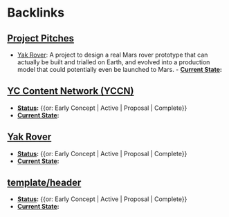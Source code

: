
# Backlinks
## [Project Pitches](<Project Pitches.md>)
- [Yak Rover](<Yak Rover.md>): A project to design a real Mars rover prototype that can actually be built and trialled on Earth, and evolved into a production model that could potentially even be launched to Mars.
        - **[Current State](<Current State.md>):**

## [YC Content Network (YCCN)](<YC Content Network (YCCN).md>)
- **[Status](<Status.md>):** {{or: Early Concept | Active | Proposal | Complete}}
- **[Current State](<Current State.md>):**

## [Yak Rover](<Yak Rover.md>)
- **[Status](<Status.md>):** {{or: Early Concept | Active | Proposal | Complete}}
- **[Current State](<Current State.md>):**

## [template/header](<template/header.md>)
- **[Status](<Status.md>):** {{or: Early Concept | Active | Proposal | Complete}}
- **[Current State](<Current State.md>):**

